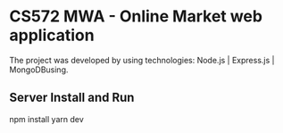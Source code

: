 # CS572 MWA - Online Market web application

The project was developed by using technologies: Node.js | Express.js | MongoDBusing. 

## Server Install and Run
npm install
yarn dev
